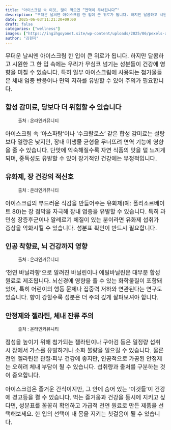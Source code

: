 ```yaml
---
title: "아이스크림 속 이것, 많이 먹으면 “면역이 무너집니다”"
description: "무더운 날씨엔 아이스크림 한 입이 큰 위로가 됩니다. 하지만 달콤하고 시원한 그 한 입 속에는 우리가 무심코 넘기는 성분들이 건강에 영향을 미칠 수 있습니다. 특히 일부 아이스크림에 사용되는 첨가물들은 체내 염증 반응이나 면역 저하를 유발할 수 있어 주의가 필요합니다."
date: 2025-06-03T11:21:20+09:00
draft: false
categories: ["wellness"]
images: ["https://ingihgoyonet.site/wp-content/uploads/2025/06/pexels-alisha-mishra-579430-1343465-683x1024.jpg", "https://ingihgoyonet.site/wp-content/uploads/2025/06/pexels-goumbik-1352296-1024x678.jpg", "https://ingihgoyonet.site/wp-content/uploads/2025/06/pexels-tima-miroshnichenko-6010927-1024x683.jpg", "https://ingihgoyonet.site/wp-content/uploads/2025/06/pexels-jill-wellington-1638660-461189-1024x683.jpg"]
author: "김현지"
---
```


<p style="font-size:18px">무더운 날씨엔 아이스크림 한 입이 큰 위로가 됩니다. 하지만 달콤하고 시원한 그 한 입 속에는 우리가 무심코 넘기는 성분들이 건강에 영향을 미칠 수 있습니다. 특히 일부 아이스크림에 사용되는 첨가물들은 체내 염증 반응이나 면역 저하를 유발할 수 있어 주의가 필요합니다.</p> <h2 >합성 감미료, 당보다 더 위험할 수 있습니다</h2> <figure ><img src="https://ingihgoyonet.site/wp-content/uploads/2025/06/pexels-alisha-mishra-579430-1343465-683x1024.jpg" alt="" style="aspect-ratio:16/9;object-fit:cover"/><figcaption >출처 : 온라인커뮤니티</figcaption></figure> <p style="font-size:18px">아이스크림 속 ‘아스파탐’이나 ‘수크랄로스’ 같은 합성 감미료는 설탕보다 열량은 낮지만, 장내 미생물 균형을 무너뜨려 면역 기능에 영향을 줄 수 있습니다. 단맛에 익숙해질수록 자연 식품의 맛을 덜 느끼게 되며, 중독성도 유발할 수 있어 장기적인 건강에는 부정적입니다.</p> <h2 >유화제, 장 건강의 적신호</h2> <figure ><img src="https://ingihgoyonet.site/wp-content/uploads/2025/06/pexels-goumbik-1352296-1024x678.jpg" alt="" style="aspect-ratio:16/9;object-fit:cover"/><figcaption >출처 : 온라인커뮤니티</figcaption></figure> <p style="font-size:18px">아이스크림의 부드러운 식감을 만들어주는 유화제(예: 폴리소르베이트 80)는 장 점막을 자극해 장내 염증을 유발할 수 있습니다. 특히 과민성 장증후군이나 알레르기 체질이 있는 분이라면 유화제 섭취가 증상을 악화시킬 수 있습니다. 성분표 확인이 반드시 필요합니다.</p> <h2 >인공 착향료, 뇌 건강까지 영향</h2> <figure ><img src="https://ingihgoyonet.site/wp-content/uploads/2025/06/pexels-tima-miroshnichenko-6010927-1024x683.jpg" alt="" style="aspect-ratio:16/9;object-fit:cover"/><figcaption >출처 : 온라인커뮤니티</figcaption></figure> <p style="font-size:18px">‘천연 바닐라향’으로 알려진 바닐린이나 에틸바닐린은 대부분 합성 원료로 제조됩니다. 뇌신경에 영향을 줄 수 있는 화학물질이 포함돼 있어, 특히 어린이의 행동 문제나 집중력 저하와 연관된다는 연구도 있습니다. 향이 강할수록 성분은 더 주의 깊게 살펴보셔야 합니다.</p> <h2 >안정제와 젤라틴, 체내 잔류 주의</h2> <figure ><img src="https://ingihgoyonet.site/wp-content/uploads/2025/06/pexels-jill-wellington-1638660-461189-1024x683.jpg" alt="" style="aspect-ratio:16/9;object-fit:cover"/><figcaption >출처 : 온라인커뮤니티</figcaption></figure> <p style="font-size:18px">점성을 높이기 위해 첨가되는 젤라틴이나 구아검 등은 일정량 섭취 시 장에서 가스를 유발하거나 소화 불량을 일으킬 수 있습니다. 물론 천연 젤라틴은 관절·피부 건강에 좋지만, 인공적으로 가공된 안정제는 오히려 체내 부담이 될 수 있습니다. 섭취량과 출처를 구분하는 것이 중요합니다.</p> <p style="font-size:18px">아이스크림은 즐거운 간식이지만, 그 안에 숨어 있는 ‘이것들’이 건강에 경고등을 켤 수 있습니다. 먹는 즐거움과 건강을 동시에 지키고 싶다면, 성분표를 꼼꼼히 확인하고 가급적 천연 원료로 만든 제품을 선택해보세요. 한 입의 선택이 내 몸을 지키는 첫걸음이 될 수 있습니다.</p>